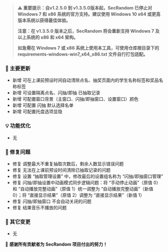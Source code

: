> **⚠️ 重要提示：自v1.2.5.0 到 v1.3.5.0版本起，SecRandom 已停止对 Windows 7 和 x86 系统的官方支持。建议使用 Windows 10 x64 或更高版本系统以获得最佳体验。**
> 
> **注意：在 v1.3.5.0 版本之后，SecRandom 将会重新支持 Windows 7 及以上系统的 x86 和 x64 架构。**
> 
> **如急需在 Windows 7 或 x86 系统上使用本工具，可使用仓库根目录下的 requirements-windows-win7_x64_x86.txt 文件自行打包适配。**

### 🚀 主要更新

- 新增 可在上课前预设时间自动清除点名、抽奖页面内的学生名称标签和奖品名称标签
- 新增 可设置隔离点名、闪抽/即抽 已抽取记录
- 新增 可配置窗口背景（主窗口、闪抽/即抽窗口、设置窗口）颜色
- 新增 可配置 闪抽 默认选择名单
- 新增 可配置托盘选项显隐

### 💡 功能优化

- 无

### 🐛 修复问题

- 修复 调整最大不重复抽取次数后，剩余人数显示错误问题
- 修复 无法在上课前预设时间清除已抽取记录的问题
- 修复 设置 “抽取管理设置” 中，修改最后的设置组名称为 “闪抽/即抽窗口管理”
- 修复 闪抽/即抽设置中动画模式同步逻辑问题：将 “手动停止动画”（原值 0）和 “自动播放完整动画”（原值 1）统一调整为 “自动播放完整动画”（新值 0）；将 “直接显示结果”（原值 2）调整为 “直接显示结果”（新值 1）
- 修复 闪抽/即抽窗口 不会自动关闭的问题
- 修复 结果音乐不播放的问题

### 🔧 其它变更

- 无

💝 **感谢所有贡献者为 SecRandom 项目付出的努力！**